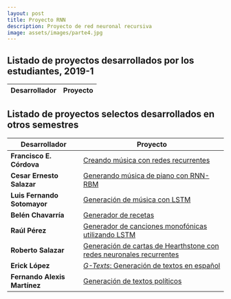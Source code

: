 ```yaml
---
layout: post
title: Proyecto RNN
description: Proyecto de red neuronal recursiva
image: assets/images/parte4.jpg
---
```



## Listado de proyectos desarrollados por los estudiantes, 2019-1

| Desarrollador                 | Proyecto |
| -------------                 | -------- |


## Listado de proyectos selectos desarrollados en otros semestres


| Desarrollador                 | Proyecto |
| -------------                 | -------- |
| **Francisco E. Córdova** | [Creando música con redes recurrentes](https://franko1307.github.io/2018/11/21/Creando-musica-con-redes-recurrentes.html) |
| **Cesar Ernesto Salazar**         | [Generando música de piano con RNN-RBM](https://cesern.github.io/Music_RNN_RBM/) |                                                                                
| **Luis Fernando Sotomayor**       | [Generación de música con LSTM](https://sanlf.github.io/2018/11/30/generacion_musica.html)|
|**Belén Chavarría**                | [Generador de recetas](https://github.com/chasil7/RNNrecetas) |
|**Raúl Pérez** | [Generador de canciones monofónicas utilizando LSTM](https://raulperod.github.io/MIDI-Music-Generator/)|
|**Roberto Salazar** | [Generación de cartas de Hearthstone con redes neuronales recurrentes](https://rn-blog.herokuapp.com/cards-generation) |
| **Erick López** | [*G-Texts*: Generación de textos en español](https://ericklf.github.io/Generador-Textos-RNN/) |
| **Fernando Alexis Martínez** | [Generación de textos políticos](https://alexis96.github.io/proyecto-RNN/)  |

